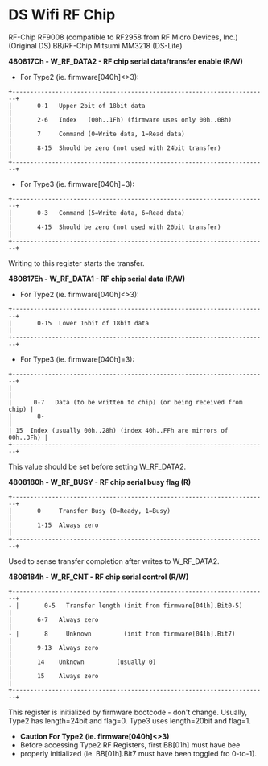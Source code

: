 # DS Wifi RF Chip


RF-Chip RF9008 (compatible to RF2958 from RF Micro Devices, Inc.)
(Original DS)
BB/RF-Chip Mitsumi MM3218 (DS-Lite)

**480817Ch - W_RF_DATA2 - RF chip serial data/transfer enable (R/W)**
- For Type2 (ie. firmware\[040h\]\<\>3):

```
+-----------------------------------------------------------------------+
|       0-1   Upper 2bit of 18bit data                                  |
|       2-6   Index   (00h..1Fh) (firmware uses only 00h..0Bh)          |
|       7     Command (0=Write data, 1=Read data)                       |
|       8-15  Should be zero (not used with 24bit transfer)             |
+-----------------------------------------------------------------------+
```

- For Type3 (ie. firmware\[040h\]=3):

```
+-----------------------------------------------------------------------+
|       0-3   Command (5=Write data, 6=Read data)                       |
|       4-15  Should be zero (not used with 20bit transfer)             |
+-----------------------------------------------------------------------+
```

Writing to this register starts the transfer.

**480817Eh - W_RF_DATA1 - RF chip serial data (R/W)**
- For Type2 (ie. firmware\[040h\]\<\>3):

```
+-----------------------------------------------------------------------+
|       0-15  Lower 16bit of 18bit data                                 |
+-----------------------------------------------------------------------+
```

- For Type3 (ie. firmware\[040h\]=3):

```
+-----------------------------------------------------------------------+
|                                                                       |
|      0-7   Data (to be written to chip) (or being received from chip) |
|       8-                                                              |
| 15  Index (usually 00h..28h) (index 40h..FFh are mirrors of 00h..3Fh) |
+-----------------------------------------------------------------------+
```

This value should be set before setting W_RF_DATA2.

**4808180h - W_RF_BUSY - RF chip serial busy flag (R)**

```
+-----------------------------------------------------------------------+
|       0     Transfer Busy (0=Ready, 1=Busy)                           |
|       1-15  Always zero                                               |
+-----------------------------------------------------------------------+
```

Used to sense transfer completion after writes to W_RF_DATA2.

**4808184h - W_RF_CNT - RF chip serial control (R/W)**

```
+-----------------------------------------------------------------------+
- |       0-5   Transfer length (init from firmware[041h].Bit0-5)         |
|       6-7   Always zero                                               |
- |       8     Unknown         (init from firmware[041h].Bit7)           |
|       9-13  Always zero                                               |
|       14    Unknown         (usually 0)                               |
|       15    Always zero                                               |
+-----------------------------------------------------------------------+
```

This register is initialized by firmware bootcode - don\'t change.
Usually, Type2 has length=24bit and flag=0. Type3 uses length=20bit and
flag=1.

- **Caution For Type2 (ie. firmware\[040h\]\<\>3)**
- Before accessing Type2 RF Registers, first BB\[01h\] must have bee
- properly initialized (ie. BB\[01h\].Bit7 must have been toggled fro
0-to-1).



